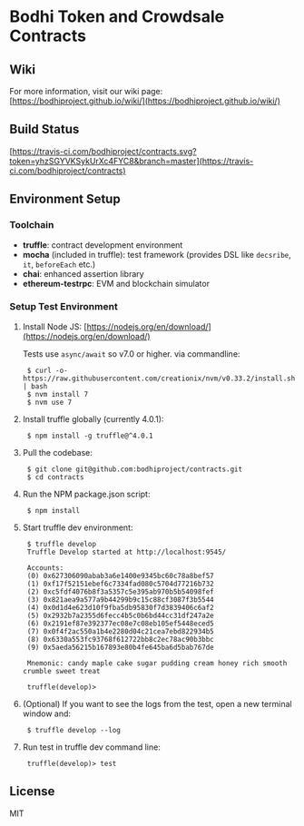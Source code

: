 # Bodhi Token and Crowdsale Contracts 

## Wiki
For more information, visit our wiki page: [https://bodhiproject.github.io/wiki/](https://bodhiproject.github.io/wiki/)

## Build Status
[https://travis-ci.com/bodhiproject/contracts.svg?token=yhzSGYVKSykUrXc4FYC8&branch=master](https://travis-ci.com/bodhiproject/contracts)

## Environment Setup

### Toolchain

* __truffle__: contract development environment
* __mocha__ (included in truffle): test framework (provides DSL like `decsribe`, `it`, `beforeEach` etc.)
* __chai__: enhanced assertion library
* __ethereum-testrpc__: EVM and blockchain simulator

### Setup Test Environment
1. Install Node JS: [https://nodejs.org/en/download/](https://nodejs.org/en/download/)

    Tests use `async/await` so v7.0 or higher.
    via commandline:

        $ curl -o- https://raw.githubusercontent.com/creationix/nvm/v0.33.2/install.sh | bash
        $ nvm install 7
        $ nvm use 7

2. Install truffle globally (currently 4.0.1):

        $ npm install -g truffle@^4.0.1

3. Pull the codebase:

        $ git clone git@github.com:bodhiproject/contracts.git
        $ cd contracts

3. Run the NPM package.json script:

        $ npm install

4. Start truffle dev environment:

        $ truffle develop
        Truffle Develop started at http://localhost:9545/

        Accounts:
        (0) 0x627306090abab3a6e1400e9345bc60c78a8bef57
        (1) 0xf17f52151ebef6c7334fad080c5704d77216b732
        (2) 0xc5fdf4076b8f3a5357c5e395ab970b5b54098fef
        (3) 0x821aea9a577a9b44299b9c15c88cf3087f3b5544
        (4) 0x0d1d4e623d10f9fba5db95830f7d3839406c6af2
        (5) 0x2932b7a2355d6fecc4b5c0b6bd44cc31df247a2e
        (6) 0x2191ef87e392377ec08e7c08eb105ef5448eced5
        (7) 0x0f4f2ac550a1b4e2280d04c21cea7ebd822934b5
        (8) 0x6330a553fc93768f612722bb8c2ec78ac90b3bbc
        (9) 0x5aeda56215b167893e80b4fe645ba6d5bab767de

        Mnemonic: candy maple cake sugar pudding cream honey rich smooth crumble sweet treat

        truffle(develop)> 

5. (Optional) If you want to see the logs from the test, open a new terminal window and:

        $ truffle develop --log

6. Run test in truffle dev command line:

        truffle(develop)> test


## License
MIT
